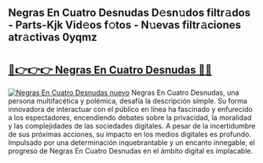 ## Negras En Cuatro Desnudas D𝚎sn𝚞dos filtr𝚊dos - Parts-Kjk Vid𝚎os f𝚘tos - N𝚞evas filtr𝚊ciones atr𝚊ctivas 0yqmz

# <h2><a href="http://mb67izf.tromn.icu/?c=Negras+En+Cuatro+Desnudas">🔗👉👉👉 Negras En Cuatro Desnudas 🔗🔗</a></h2>

[![Negras En Cuatro Desnudas nuevo](https://i.imgur.com/pEAQMta.gif)](http://mb67izf.tromn.icu/?c=Negras+En+Cuatro+Desnudas)
Negras En Cuatro Desnudas, una persona multifacética y polémica, desafía la descripción simple. Su forma innovadora de interactuar con el público en línea ha fascinado y enfurecido a los espectadores, encendiendo debates sobre la privacidad, la moralidad y las complejidades de las sociedades digitales. A pesar de la incertidumbre de sus próximas acciones, su impacto en los medios digitales es profundo. Impulsado por una determinación inquebrantable y un encanto innegable, el progreso de Negras En Cuatro Desnudas en el ámbito digital es implacable.
